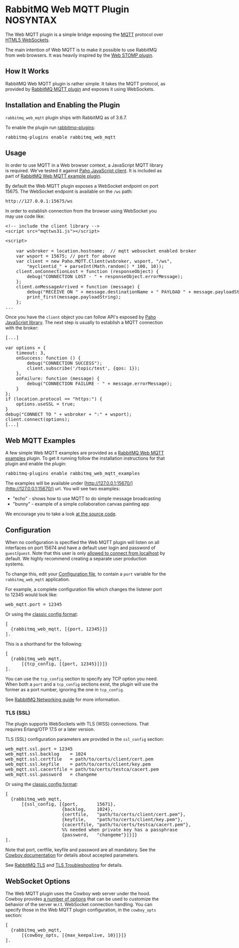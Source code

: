 <!--
Copyright (c) 2007-2016 Pivotal Software, Inc.

All rights reserved. This program and the accompanying materials
are made available under the terms of the under the Apache License,
Version 2.0 (the "License”); you may not use this file except in compliance
with the License. You may obtain a copy of the License at

http://www.apache.org/licenses/LICENSE-2.0

Unless required by applicable law or agreed to in writing, software
distributed under the License is distributed on an "AS IS" BASIS,
WITHOUT WARRANTIES OR CONDITIONS OF ANY KIND, either express or implied.
See the License for the specific language governing permissions and
limitations under the License.
-->
# RabbitMQ Web MQTT Plugin NOSYNTAX

The Web MQTT plugin is a simple bridge exposing the
[MQTT](http://mqtt.org/) protocol over [HTML5 WebSockets](https://en.wikipedia.org/wiki/WebSockets).

The main intention of Web MQTT is to make it possible to use RabbitMQ
from web browsers. It was heavily inspired by the [Web STOMP plugin](/web-stomp.html).

## How It Works

RabbitMQ Web MQTT plugin is rather simple. It takes the MQTT protocol,
as provided by [RabbitMQ MQTT plugin](/mqtt.html) and exposes it using
WebSockets.


## Installation and Enabling the Plugin

`rabbitmq_web_mqtt` plugin ships with RabbitMQ as of 3.6.7.

To enable the plugin run [rabbitmq-plugins](/man/rabbitmq-plugins.1.man.html):

<pre class="sourcecode bash">
rabbitmq-plugins enable rabbitmq_web_mqtt
</pre>

## Usage

In order to use MQTT in a Web browser context, a JavaScript MQTT
library is required. We've tested it against
[Paho JavaScript client](https://eclipse.org/paho/clients/js/).
It is included as part of [RabbitMQ Web MQTT example plugin](https://github.com/rabbitmq/rabbitmq-web-mqtt-examples).

By default the Web MQTT plugin exposes a WebSocket endpoint on port
15675. The WebSocket endpoint is available on the `/ws` path:

<pre class="sourcecode">
http://127.0.0.1:15675/ws
</pre>

In order to establish connection from the browser using WebSocket
you may use code like:

<pre class="sourcecode html">
&lt;!-- include the client library --&gt;
&lt;script src="mqttws31.js"&gt;&lt;/script&gt;
</pre>

<pre class="sourcecode javascript">
&lt;script&gt;

    var wsbroker = location.hostname;  // mqtt websocket enabled broker
    var wsport = 15675; // port for above
    var client = new Paho.MQTT.Client(wsbroker, wsport, "/ws",
        "myclientid_" + parseInt(Math.random() * 100, 10));
    client.onConnectionLost = function (responseObject) {
        debug("CONNECTION LOST - " + responseObject.errorMessage);
    };
    client.onMessageArrived = function (message) {
        debug("RECEIVE ON " + message.destinationName + " PAYLOAD " + message.payloadString);
        print_first(message.payloadString);
    };
...
</pre>

Once you have the `client` object you can follow API's exposed by
[Paho JavaScript library](https://eclipse.org/paho/clients/js/). The next step is usually to establish a MQTT
connection with the broker:

<pre class="sourcecode javascript">
[...]

var options = {
    timeout: 3,
    onSuccess: function () {
        debug("CONNECTION SUCCESS");
        client.subscribe('/topic/test', {qos: 1});
    },
    onFailure: function (message) {
        debug("CONNECTION FAILURE - " + message.errorMessage);
    }
};
if (location.protocol == "https:") {
    options.useSSL = true;
}
debug("CONNECT TO " + wsbroker + ":" + wsport);
client.connect(options);
[...]
</pre>

## Web MQTT Examples

A few simple Web MQTT examples are provided as a
[RabbitMQ Web MQTT examples](https://github.com/rabbitmq/rabbitmq-web-mqtt-examples)
plugin. To get it running follow the installation instructions for that plugin
and enable the plugin:

<pre class="sourcecode bash">
rabbitmq-plugins enable rabbitmq_web_mqtt_examples
</pre>

The examples will be available under
[http://127.0.0.1:15670/](http://127.0.0.1:15670/) url. You will see two examples:

 * "echo" - shows how to use MQTT to do simple message broadcasting
 * "bunny" - example of a simple collaboration canvas painting app

We encourage you to take a look [at the source code](https://github.com/rabbitmq/rabbitmq-web-mqtt-examples/tree/master/priv).

## Configuration

When no configuration is specified the Web MQTT plugin will listen on
all interfaces on port 15674 and have a default user login and password of
`guest`/`guest`. Note that this user is only [allowed to connect from localhost](/access-control.html) by default.
We highly recommend creating a separate user production systems.

To change this, edit your
[Configuration file](/configure.html#configuration-file),
to contain a `port` variable for the `rabbitmq_web_mqtt` application.

For example, a complete configuration file which changes the listener
port to 12345 would look like:

<pre class="sourcecode ini">
web_mqtt.port = 12345
</pre>

Or using the <a href="/configure.html#erlang-term-config-file">classic config format</a>:

<pre class="sourcecode erlang">
[
  {rabbitmq_web_mqtt, [{port, 12345}]}
].
</pre>

This is a shorthand for the following:

<pre class="sourcecode erlang">
[
  {rabbitmq_web_mqtt,
      [{tcp_config, [{port, 12345}]}]}
].
</pre>

You can use the `tcp_config` section to specify any TCP option you need.
When both a `port` and a `tcp_config` sections exist, the plugin will
use the former as a port number, ignoring the one in `tcp_config`.

See [RabbitMQ Networking guide](/networking.html) for more information.


### TLS (SSL)

The plugin supports WebSockets with TLS (WSS) connections. That requires
Erlang/OTP 17.5 or a later version.

TLS (SSL) configuration parameters are provided in the `ssl_config` section:

<pre class="sourcecode ini">
web_mqtt.ssl.port = 12345
web_mqtt.ssl.backlog    = 1024
web_mqtt.ssl.certfile   = path/to/certs/client/cert.pem
web_mqtt.ssl.keyfile    = path/to/certs/client/key.pem
web_mqtt.ssl.cacertfile = path/to/certs/testca/cacert.pem
web_mqtt.ssl.password   = changeme
</pre>

Or using the <a href="/configure.html#erlang-term-config-file">classic config format</a>:

<pre class="sourcecode erlang">
[
  {rabbitmq_web_mqtt,
      [{ssl_config, [{port,       15671},
                     {backlog,    1024},
                     {certfile,   "path/to/certs/client/cert.pem"},
                     {keyfile,    "path/to/certs/client/key.pem"},
                     {cacertfile, "path/to/certs/testca/cacert.pem"},
                     %% needed when private key has a passphrase
                     {password,   "changeme"}]}]}
].
</pre>

Note that port, certfile, keyfile and password are all mandatory. See the [Cowboy documentation](https://github.com/rabbitmq/cowboy/blob/4b93c2d19a10e5d9cee207038103bb83f1ab9436/src/cowboy_ssl_transport.erl#L40)
for details about accepted parameters.

See [RabbitMQ TLS](/ssl.html) and [TLS Troubleshooting](/troubleshooting-ssl.html) for details.

## WebSocket Options

The Web MQTT plugin uses the Cowboy web server under the hood.  Cowboy
provides [a number of
options](http://ninenines.eu/docs/en/cowboy/1.0/manual/cowboy_protocol/)
that can be used to customize the behavior of the server
w.r.t. WebSocket connection handling. You can specify those in the Web
MQTT plugin configuration, in the `cowboy_opts` section:

<pre class="sourcecode erlang">
[
  {rabbitmq_web_mqtt,
      [{cowboy_opts, [{max_keepalive, 10}]}]}
].
</pre>

